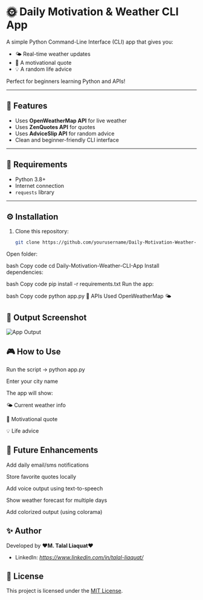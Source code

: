 # 🌞 Daily Motivation & Weather CLI App

A simple Python Command-Line Interface (CLI) app that gives you:
- 🌤️ Real-time weather updates  
- 💬 A motivational quote  
- 💡 A random life advice  

Perfect for beginners learning Python and APIs!

---

## 🚀 Features
- Uses **OpenWeatherMap API** for live weather  
- Uses **ZenQuotes API** for quotes  
- Uses **AdviceSlip API** for random advice  
- Clean and beginner-friendly CLI interface  

---

## 🧰 Requirements
- Python 3.8+
- Internet connection
- `requests` library

---

## ⚙️ Installation

1. Clone this repository:
   ```bash
   git clone https://github.com/yourusername/Daily-Motivation-Weather-CLI-App.git
Open folder:

bash
Copy code
cd Daily-Motivation-Weather-CLI-App
Install dependencies:

bash
Copy code
pip install -r requirements.txt
Run the app:

bash
Copy code
python app.py
🔑 APIs Used
OpenWeatherMap 🌤️
## 📸 Output Screenshot
![App Output](https://github.com/TalalLiaquat/Daily-Motivation-Weather-CLI-App/blob/main/output_Screenshot.png)

## 🎮 How to Use

Run the script → python app.py

Enter your city name

The app will show:

🌤️ Current weather info

💬 Motivational quote

💡 Life advice

## 🚧 Future Enhancements

Add daily email/sms notifications

Store favorite quotes locally

Add voice output using text-to-speech

Show weather forecast for multiple days

Add colorized output (using colorama)

## ✨ Author

Developed by ❤️**M. Talal Liaquat**❤️

* LinkedIn: *https://www.linkedin.com/in/talal-liaquat/*

## 📄 License  
This project is licensed under the [MIT License](LICENSE).
